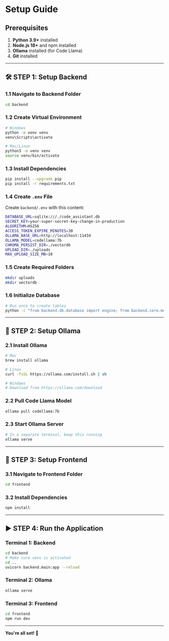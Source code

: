 # Setup Guide

## Prerequisites

1. **Python 3.9+** installed
2. **Node.js 18+** and npm installed
3. **Ollama** installed (for Code Llama)
4. **Git** installed

---

## 🛠️ STEP 1: Setup Backend

### 1.1 Navigate to Backend Folder
```bash
cd backend
```

### 1.2 Create Virtual Environment
```bash
# Windows
python -m venv venv
venv\Scripts\activate

# Mac/Linux
python3 -m venv venv
source venv/bin/activate
```

### 1.3 Install Dependencies
```bash
pip install --upgrade pip
pip install -r requirements.txt
```

### 1.4 Create `.env` File
Create `backend/.env` with this content:
```bash
DATABASE_URL=sqlite:///./code_assistant.db
SECRET_KEY=your-super-secret-key-change-in-production
ALGORITHM=HS256
ACCESS_TOKEN_EXPIRE_MINUTES=30
OLLAMA_BASE_URL=http://localhost:11434
OLLAMA_MODEL=codellama:7b
CHROMA_PERSIST_DIR=./vectordb
UPLOAD_DIR=./uploads
MAX_UPLOAD_SIZE_MB=10
```

### 1.5 Create Required Folders
```bash
mkdir uploads
mkdir vectordb
```

### 1.6 Initialize Database
```bash
# Run once to create tables
python -c "from backend.db.database import engine; from backend.core.models import Base; Base.metadata.create_all(bind=engine)"
```

---

## 🤖 STEP 2: Setup Ollama

### 2.1 Install Ollama
```bash
# Mac
brew install ollama

# Linux
curl -fsSL https://ollama.com/install.sh | sh

# Windows
# Download from https://ollama.com/download
```

### 2.2 Pull Code Llama Model
```bash
ollama pull codellama:7b
```

### 2.3 Start Ollama Server
```bash
# In a separate terminal, keep this running
ollama serve
```

---

## 🎨 STEP 3: Setup Frontend

### 3.1 Navigate to Frontend Folder
```bash
cd frontend
```

### 3.2 Install Dependencies
```bash
npm install
```



---

## ▶️ STEP 4: Run the Application

### Terminal 1: Backend
```bash
cd backend
# Make sure venv is activated
cd ..
uvicorn backend.main:app --reload
```

### Terminal 2: Ollama
```bash
ollama serve
```

### Terminal 3: Frontend
```bash
cd frontend
npm run dev
```

---


**You're all set! 🎉**
